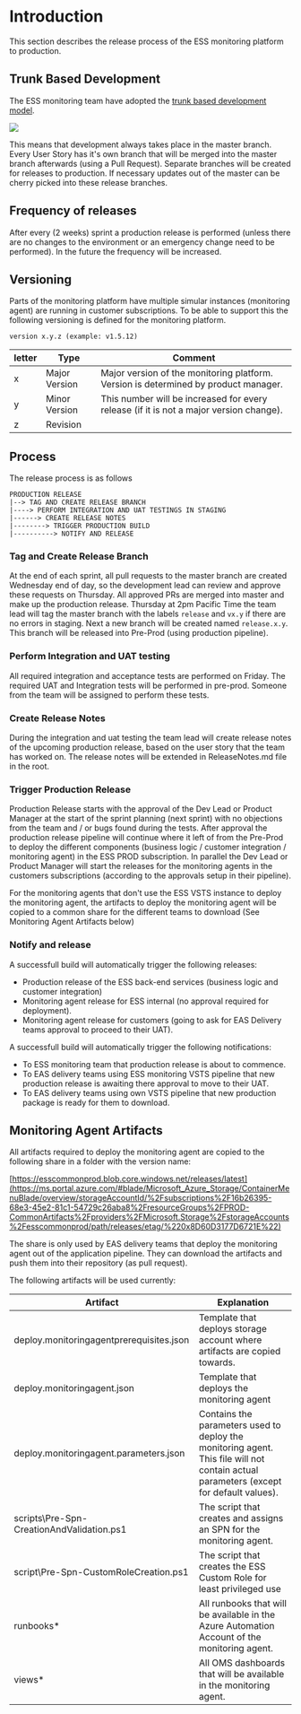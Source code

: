 # Introduction

This section describes the release process of the ESS monitoring platform to production.

## Trunk Based Development

The ESS monitoring team have adopted the [trunk based development model](https://trunkbaseddevelopment.com/). 

<IMG src="https://trunkbaseddevelopment.com/trunk1.png"/>

This means that development always takes place in the master branch. Every User Story has it's own branch that will be merged into the master branch afterwards (using a Pull Request). Separate branches will be created for releases to production. If necessary updates out of the master can be cherry picked into these release branches. 


## Frequency of releases

After every (2 weeks) sprint a production release is performed (unless there are no changes to the environment or an emergency change need to be performed). In the future the frequency will be increased.

## Versioning

Parts of the monitoring platform have multiple simular instances (monitoring agent) are running in customer subscriptions. To be able to support this the following versioning is defined for the monitoring platform.

`version x.y.z (example: v1.5.12)`

| letter | Type | Comment |
|-|-|-|
|x|Major Version| Major version of the monitoring platform. Version is determined by product manager. |
|y|Minor Version| This number will be increased for every release (if it is not a major version change). |
|z|Revision|  |

## Process

The release process is as follows

```
PRODUCTION RELEASE
|--> TAG AND CREATE RELEASE BRANCH
|----> PERFORM INTEGRATION AND UAT TESTINGS IN STAGING
|------> CREATE RELEASE NOTES
|--------> TRIGGER PRODUCTION BUILD
|----------> NOTIFY AND RELEASE
```

### Tag and Create Release Branch

At the end of each sprint, all pull requests to the master branch are created Wednesday end of day, so the development lead can review and approve these requests on Thursday. All approved PRs are merged into master and make up the production release. Thursday at 2pm Pacific Time the team lead will tag the master branch with the labels `release` and `vx.y` if there are no errors in staging. Next a new branch will be created named `release.x.y`. This branch will be released into Pre-Prod (using production pipeline).

### Perform Integration and UAT testing

All required integration and acceptance tests are performed on Friday. The required UAT and Integration tests will be performed in pre-prod. Someone from the team will be assigned to perform these tests. 

### Create Release Notes

During the integration and uat testing the team lead will create release notes of the upcoming production release, based on the user story that the team has worked on. The release notes will be extended in ReleaseNotes.md file in the root.  

### Trigger Production Release

Production Release starts with the approval of the Dev Lead or Product Manager at the start of the sprint planning (next sprint) with no objections from the team and / or bugs found during the tests. After approval the production release pipeline will continue where it left of from the Pre-Prod to deploy the different components (business logic / customer integration / monitoring agent) in the ESS PROD subscription.  In parallel the Dev Lead or Product Manager will start the releases for the monitoring agents in the customers subscriptions (according to the approvals setup in their pipeline).

For the monitoring agents that don't use the ESS VSTS instance to deploy the monitoring agent, the artifacts to deploy the monitoring agent will be copied to a common share for the different teams to download (See Monitoring Agent Artifacts below)

### Notify and release

A successfull build will automatically trigger the following releases:

- Production release of the ESS back-end services (business logic and customer integration)
- Monitoring agent release for ESS internal (no approval required for deployment).
- Monitoring agent release for customers (going to ask for EAS Delivery teams approval to proceed to their UAT).

A successfull build will automatically trigger the following notifications:

- To ESS monitoring team that production release is about to commence.
- To EAS delivery teams using ESS monitoring VSTS pipeline that new production release is awaiting there approval to move to their UAT.
- To EAS delivery teams using own VSTS pipeline that new production package is ready for them to download.

## Monitoring Agent Artifacts

All artifacts required to deploy the monitoring agent are copied to the following share in a folder with the version name:

[https://esscommonprod.blob.core.windows.net/releases/latest](https://ms.portal.azure.com/#blade/Microsoft_Azure_Storage/ContainerMenuBlade/overview/storageAccountId/%2Fsubscriptions%2F16b26395-68e3-45e2-81c1-54729c26aba8%2FresourceGroups%2FPROD-CommonArtifacts%2Fproviders%2FMicrosoft.Storage%2FstorageAccounts%2Fesscommonprod/path/releases/etag/%220x8D60D3177D6721E%22)

The share is only used by EAS delivery teams that deploy the monitoring agent out of the application pipeline. They can download the artifacts and push them into their repository (as pull request).

The following artifacts will be used currently:

| Artifact | Explanation |
|-|-|
| deploy.monitoringagentprerequisites.json | Template that deploys storage account where artifacts are copied towards.
| deploy.monitoringagent.json | Template that deploys the monitoring agent|
| deploy.monitoringagent.parameters.json | Contains the parameters used to deploy the monitoring agent. This file will not contain actual parameters (except for default values).|
| scripts\Pre-Spn-CreationAndValidation.ps1 | The script that creates and assigns an SPN for the monitoring agent. |
| script\Pre-Spn-CustomRoleCreation.ps1| The script that creates the ESS Custom Role for least privileged use |
| runbooks\* | All runbooks that will be available in the Azure Automation Account of the monitoring agent. |
| views\* | All OMS dashboards that will be available in the monitoring agent. |

